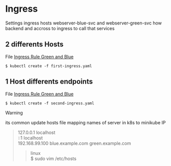 # Ingress

Settings ingress hosts webserver-blue-svc and webserver-green-svc how backend and accross to ingress to call that services

## 2 differents Hosts

File [Ingress Rule Green and Blue](./first-ingress.yaml)

```
$ kubectl create -f first-ingress.yaml
```

## 1 Host differents endpoints

File [Ingress Rule Green and Blue](./second-ingress.yaml)

```
$ kubectl create -f second-ingress.yaml
```

> [!WARNING]
> its common update hosts file mapping names of server in k8s to minikube IP
>> 127.0.0.1        localhost \
>> ::1              localhost \
>> 192.168.99.100   blue.example.com green.example.com
>>> linux \
>>> $ sudo vim /etc‌‌/‌hosts
